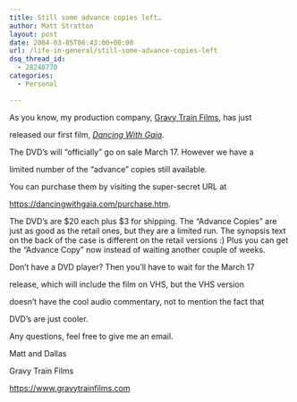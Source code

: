 ```yaml
---
title: Still some advance copies left…
author: Matt Stratton
layout: post
date: 2004-03-05T06:43:00+00:00
url: /life-in-general/still-some-advance-copies-left
dsq_thread_id:
  - 28248770
categories:
  - Personal

---
```

As you know, my production company, <a href="https://www.gravytrainfilms.com" target="_blank">Gravy Train Films</a>, has just
  
released our first film, _<a href="https://dancingwithgaia.com" target="_blank">Dancing With Gaia</a>_.

The DVD&#8217;s will &#8220;officially&#8221; go on sale March 17. However we have a
  
limited number of the &#8220;advance&#8221; copies still available.

You can purchase them by visiting the super-secret URL at
  
<a href="https://dancingwithgaia.com/purchase.htm" target="_blank">https://dancingwithgaia.com/purchase.htm</a>.

The DVD&#8217;s are $20 each plus $3 for shipping. The &#8220;Advance Copies&#8221; are just as good as the retail ones, but they are a limited run. The synopsis text on the back of the case is different on the retail versions :) Plus you can get the &#8220;Advance Copy&#8221; now instead of waiting another couple of weeks.

Don&#8217;t have a DVD player? Then you&#8217;ll have to wait for the March 17
  
release, which will include the film on VHS, but the VHS version
  
doesn&#8217;t have the cool audio commentary, not to mention the fact that
  
DVD&#8217;s are just cooler.

Any questions, feel free to give me an email.

Matt and Dallas
  
Gravy Train Films
  
<a href="https://www.gravytrainfilms.com" target="_blank">https://www.gravytrainfilms.com</a>